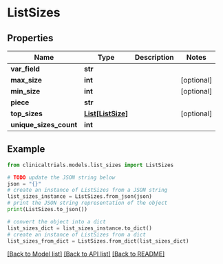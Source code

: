 # ListSizes


## Properties

Name | Type | Description | Notes
------------ | ------------- | ------------- | -------------
**var_field** | **str** |  | 
**max_size** | **int** |  | [optional] 
**min_size** | **int** |  | [optional] 
**piece** | **str** |  | 
**top_sizes** | [**List[ListSize]**](ListSize.md) |  | [optional] 
**unique_sizes_count** | **int** |  | 

## Example

```python
from clinicaltrials.models.list_sizes import ListSizes

# TODO update the JSON string below
json = "{}"
# create an instance of ListSizes from a JSON string
list_sizes_instance = ListSizes.from_json(json)
# print the JSON string representation of the object
print(ListSizes.to_json())

# convert the object into a dict
list_sizes_dict = list_sizes_instance.to_dict()
# create an instance of ListSizes from a dict
list_sizes_from_dict = ListSizes.from_dict(list_sizes_dict)
```
[[Back to Model list]](../README.md#documentation-for-models) [[Back to API list]](../README.md#documentation-for-api-endpoints) [[Back to README]](../README.md)


